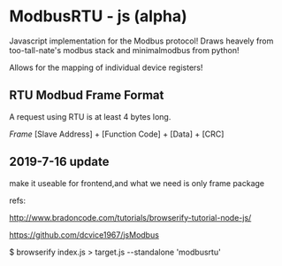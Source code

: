 # ModbusRTU - js (alpha)
Javascript implementation for the Modbus protocol!
Draws heavely from too-tall-nate's modbus stack and minimalmodbus from python!

Allows for the mapping of individual device registers!


## RTU Modbud Frame Format
A request using RTU is at least 4 bytes long.

_Frame_
[Slave Address] + [Function Code] + [Data] + [CRC]

## 2019-7-16 update
make it useable for frontend,and what we need is only frame package

refs:

http://www.bradoncode.com/tutorials/browserify-tutorial-node-js/

https://github.com/dcvice1967/jsModbus


$ browserify index.js > target.js --standalone 'modbusrtu'
